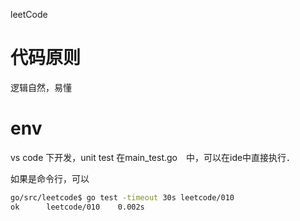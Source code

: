leetCode

# 代码原则
逻辑自然，易懂

# env
vs code 下开发，unit test 在main_test.go　中，可以在ide中直接执行．

如果是命令行，可以
```bash
go/src/leetcode$ go test -timeout 30s leetcode/010
ok  	leetcode/010	0.002s
```
